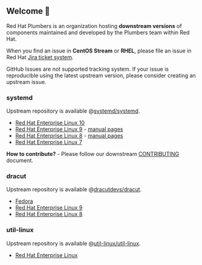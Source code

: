 <!-- markdownlint-disable MD041 -->
## Welcome 👋

Red Hat Plumbers is an organization hosting **downstream versions** of components maintained and developed by the Plumbers team within Red Hat.

When you find an issue in **CentOS Stream** or **RHEL**, please file an issue in Red Hat [Jira ticket system](https://issues.redhat.com/secure/CreateIssueDetails!init.jspa?pid=12332745&issuetype=1&priority=10300).

GitHub Issues are not supported tracking system. If your issue is reproducible using the latest upstream version, please consider creating an upstream issue.

### systemd

Upstream repository is available @[systemd/systemd](https://github.com/systemd/systemd).

- [Red Hat Enterprise Linux 10](https://github.com/redhat-plumbers/systemd-rhel10)
- [Red Hat Enterprise Linux 9](https://github.com/redhat-plumbers/systemd-rhel9) - [manual pages](https://redhat-plumbers.github.io/systemd-rhel9/)
- [Red Hat Enterprise Linux 8](https://github.com/redhat-plumbers/systemd-rhel8) - [manual pages](https://redhat-plumbers.github.io/systemd-rhel8/)
- [Red Hat Enterprise Linux 7](https://github.com/redhat-plumbers/systemd-rhel7)

**How to contribute?** - Please follow our downstream [CONTRIBUTING](https://github.com/redhat-plumbers/.github/blob/main/docs/SYSTEMD_CONTRIBUTING.md) document.

### dracut

Upstream repository is available @[dracutdevs/dracut](https://github.com/dracutdevs/dracut).

- [Fedora](https://github.com/redhat-plumbers/dracut-fedora)
- [Red Hat Enterprise Linux 9](https://github.com/redhat-plumbers/dracut-rhel9)
- [Red Hat Enterprise Linux 8](https://github.com/redhat-plumbers/dracut-rhel8)

### util-linux

Upstream repository is available @[util-linux/util-linux](https://github.com/util-linux/util-linux).

- [Red Hat Enterprise Linux](https://github.com/redhat-plumbers/util-linux-rhel)

